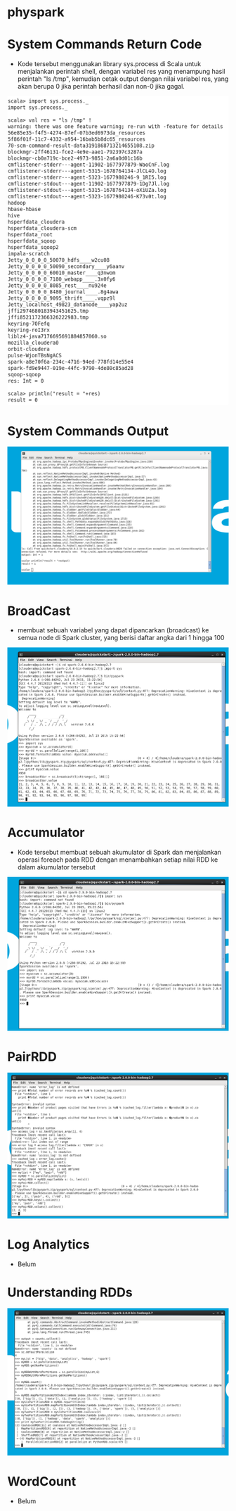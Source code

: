 # physpark

# System Commands Return Code
  - Kode tersebut menggunakan library sys.process di Scala untuk menjalankan perintah shell, dengan variabel res yang menampung hasil perintah "ls /tmp", kemudian cetak output dengan nilai variabel res, yang akan berupa 0 jika perintah berhasil dan non-0 jika gagal.
  
![images]( images/Executing_system.png )

# System Commands Output

![images]( images/SystemCommandsOutput.png )

# BroadCast
  - membuat sebuah variabel yang dapat dipancarkan (broadcast) ke semua node di Spark cluster, yang berisi daftar angka dari 1 hingga 100

![images]( images/BroadCast.png )

# Accumulator
  - Kode tersebut membuat sebuah akumulator di Spark dan menjalankan operasi foreach pada RDD dengan menambahkan setiap nilai RDD ke dalam akumulator tersebut
  
![images]( images/Accumulator.png )

# PairRDD

![images]( images/PairRDD.png )

# Log Analytics

- Belum

# Understanding RDDs

![images]( images/UnderstandingRDD.png )

# WordCount

- Belum
